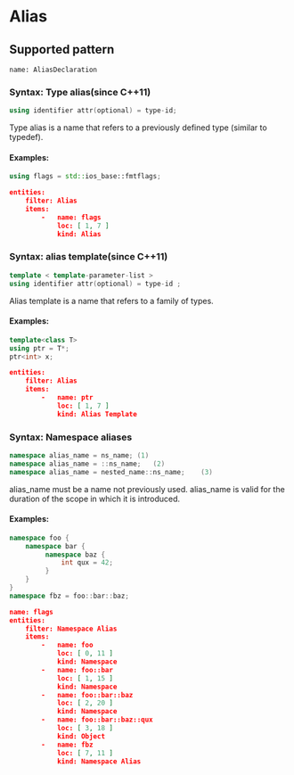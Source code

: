 # Alias

## Supported pattern
```
name: AliasDeclaration
```
### Syntax: Type alias(since C++11)
``` cpp
using identifier attr(optional) = type-id;
```
Type alias is a name that refers to a previously defined type (similar to typedef).

#### Examples: 

``` cpp
using flags = std::ios_base::fmtflags;
```

``` json
entities:
    filter: Alias
    items:
        -   name: flags
            loc: [ 1, 7 ]
            kind: Alias
```

### Syntax: alias template(since C++11)
``` cpp
template < template-parameter-list >
using identifier attr(optional) = type-id ;
```
Alias template is a name that refers to a family of types.
#### Examples: 

``` cpp
template<class T>
using ptr = T*; 
ptr<int> x;
```

``` json
entities:
    filter: Alias
    items:
        -   name: ptr
            loc: [ 1, 7 ]
            kind: Alias Template
```

### Syntax: Namespace aliases



``` cpp
namespace alias_name = ns_name;	(1)	
namespace alias_name = ::ns_name;	(2)	
namespace alias_name = nested_name::ns_name;	(3)
```

alias_name must be a name not previously used. alias_name is valid for the duration of the scope in which it is introduced.

#### Examples: 
``` cpp
namespace foo {
    namespace bar {
         namespace baz {
             int qux = 42;
         }
    }
}
namespace fbz = foo::bar::baz;
```

``` json
name: flags
entities:
    filter: Namespace Alias
    items:
        -   name: foo
            loc: [ 0, 11 ]
            kind: Namespace
        -   name: foo::bar
            loc: [ 1, 15 ]
            kind: Namespace
        -   name: foo::bar::baz
            loc: [ 2, 20 ]
            kind: Namespace
        -   name: foo::bar::baz::qux
            loc: [ 3, 18 ]
            kind: Object
        -   name: fbz
            loc: [ 7, 11 ]
            kind: Namespace Alias
```